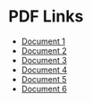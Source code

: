 # PDF Links

- [Document 1]((https://github.com/ewbrowning/pdf-links-page/blob/main/1.Bekah-HNF-MTZ-07-10.pdf)![image](https://github.com/ewbrowning/pdf-links-page/assets/7567902/3ab2610e-76ea-4470-9713-45591b101153))
- [Document 2]((https://github.com/ewbrowning/pdf-links-page/blob/main/2.Erik-OAK-MTZ-07-10.pdf)![image](https://github.com/ewbrowning/pdf-links-page/assets/7567902/3ea50d0e-4e64-44e0-b3b2-858a721bd8d2))
- [Document 3]((https://github.com/ewbrowning/pdf-links-page/blob/main/3.Bekah-Erik-MTZ-OAK-07-10.pdf)![image](https://github.com/ewbrowning/pdf-links-page/assets/7567902/6f101e75-d548-42ad-abbb-ad61456d14a7))
- [Document 4](https://github.com/ewbrowning/pdf-links-page/blob/main/4.Bekah-Erik-OAK-MTZ-07-25.pdf![image](https://github.com/ewbrowning/pdf-links-page/assets/7567902/f211a8ac-89b6-4cb4-863e-efddc8eed01a))
- [Document 5](https://github.com/ewbrowning/pdf-links-page/blob/main/5.Bekah-MTZ-HNF-07-25.pdf![image](https://github.com/ewbrowning/pdf-links-page/assets/7567902/749bcba8-f289-4c58-b130-34bf4db26290))
- [Document 6](https://github.com/ewbrowning/pdf-links-page/blob/main/6.Erik-MTZ-OAK-07-25.pdf![image](https://github.com/ewbrowning/pdf-links-page/assets/7567902/7da6d076-035c-4316-97b7-3c142601a507))
